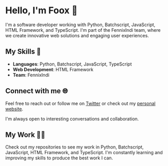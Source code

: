 # Hello, I'm Foox 👋

I'm a software developer working with Python, Batchscript, JavaScript, HTML Framework, and TypeScript. I'm part of the FennixIndi team, where we create innovative web solutions and engaging user experiences.

## My Skills 🚀

- **Languages**: Python, Batchscript, JavaScript, TypeScript
- **Web Development**: HTML Framework
- **Team**: FennixIndi

## Connect with me 🌐

Feel free to reach out or follow me on [Twitter](https://twitter.com/Foox_dev) or check out my [personal website](https://fennixindi.net).

I'm always open to interesting conversations and collaboration.

## My Work 👨‍💻

Check out my repositories to see my work in Python, Batchscript, JavaScript, HTML Framework, and TypeScript. I'm constantly learning and improving my skills to produce the best work I can.
